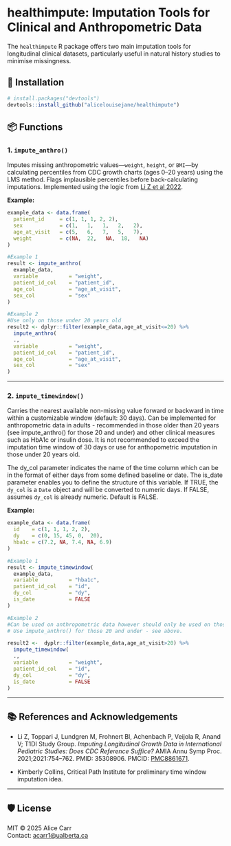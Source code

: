 healthimpute: Imputation Tools for Clinical and Anthropometric Data
================

The `healthimpute` R package offers two main imputation tools for
longitudinal clinical datasets, particularly useful in natural history
studies to minimise missingness.

## 🧠 Installation

``` r
# install.packages("devtools")
devtools::install_github("alicelouisejane/healthimpute")
```

## 📦 Functions

### 1. `impute_anthro()`

Imputes missing anthropometric values—`weight`, `height`, or `BMI`—by
calculating percentiles from CDC growth charts (ages 0–20 years) using
the LMS method. Flags implausible percentiles before back-calculating
imputations. Implemented using the logic from [Li Z et al
2022](https://www.ncbi.nlm.nih.gov/pmc/articles/PMC8861671/).

**Example:**

``` r
example_data <- data.frame(
  patient_id     = c(1, 1, 1, 2, 2),
  sex            = c(1,   1,   1,   2,   2),
  age_at_visit   = c(5,   6,   7,   5,   7),
  weight         = c(NA,  22,   NA,  18,   NA)
)

#Example 1
result <- impute_anthro(
  example_data,
  variable          = "weight",
  patient_id_col    = "patient_id",
  age_col           = "age_at_visit",
  sex_col           = "sex"
)

#Example 2
#Use only on those under 20 years old
result2 <- dplyr::filter(example_data,age_at_visit<=20) %>%
  impute_anthro(
  .,
  variable          = "weight",
  patient_id_col    = "patient_id",
  age_col           = "age_at_visit",
  sex_col           = "sex"
)
```

------------------------------------------------------------------------

### 2. `impute_timewindow()`

Carries the nearest available non-missing value forward or backward in
time within a customizable window (default: 30 days). Can be implemented
for anthropometric data in adults - recommended in those older than 20
years (see impute_anthro() for those 20 and under) and other clinical
measures such as HbA1c or insulin dose. It is not recommended to exceed
the imputation time window of 30 days or use for anthopometric
imputation in those under 20 years old.

The dy_col parameter indicates the name of the time column which can be
in the format of either days from some defined baseline or date. The
is_date parameter enables you to define the structure of this variable.
If TRUE, the `dy_col` is a `Date` object and will be converted to
numeric days. If FALSE, assumes `dy_col` is already numeric. Default is
FALSE.

**Example:**

``` r
example_data <- data.frame(
  id    = c(1, 1, 1, 2, 2),
  dy    = c(0, 15, 45, 0,  20),
  hba1c = c(7.2, NA, 7.4, NA, 6.9)
)

#Example 1
result <- impute_timewindow(
  example_data,
  variable          = "hba1c",
  patient_id_col    = "id",
  dy_col            = "dy",
  is_date           = FALSE
)

#Example 2
#Can be used on anthropometric data however should only be used on those over 20 years old.
# Use impute_anthro() for those 20 and under - see above. 

result2 <-  dyplr::filter(example_data,age_at_visit>20) %>%
  impute_timewindow(
  .,
  variable          = "weight",
  patient_id_col    = "id",
  dy_col            = "dy",
  is_date           = FALSE
)
```

------------------------------------------------------------------------

## 📚 References and Acknowledgements

- Li Z, Toppari J, Lundgren M, Frohnert BI, Achenbach P, Veijola R,
  Anand V; T1DI Study Group. *Imputing Longitudinal Growth Data in
  International Pediatric Studies: Does CDC Reference Suffice?* AMIA
  Annu Symp Proc. 2021;2021:754–762. PMID: 35308906. PMCID:
  [PMC8861671](https://www.ncbi.nlm.nih.gov/pmc/articles/PMC8861671/).

- Kimberly Collins, Critical Path Institute for preliminary time window
  imputation idea.

------------------------------------------------------------------------

## 🛡️ License

MIT © 2025 Alice Carr  
Contact: <acarr1@ualberta.ca>
